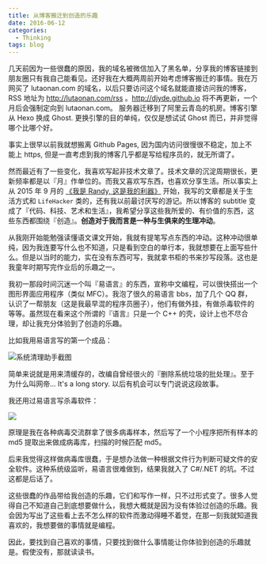 ```yaml
---
title: 从博客搬迁到创造的乐趣
date: 2016-06-12
categories:
  - Thinking
tags: blog
---
```

几天前因为一些很蠢的原因，我的域名被微信加入了黑名单，分享我的博客链接到朋友圈只有我自己能看见。还好我在大概两周前开始考虑博客搬迁的事情。我在万网买了 lutaonan.com 的域名，以后只要访问这个域名就能直接访问我的博客，RSS 地址为 http://lutaonan.com/rss 。http://djyde.github.io 将不再更新，一个月后会强制定向到 lutaonan.com。 服务器迁移到了阿里云青岛的机房。博客引擎从 Hexo 换成 Ghost. 更换引擎的目的单纯，仅仅是想试试 Ghost 而已，并非觉得哪个比哪个好。

事实上很早以前我就想搬离 Github Pages, 因为国内访问很慢很不稳定，加上不能上 https, 但是一直考虑到我的博客几乎都是写给程序员的，就无所谓了。

然而最近有了一些变化，我喜欢写起非技术文章了。技术文章的沉淀周期很长，更新频率都是以『月』作单位的。而我又喜欢写东西，也喜欢分享生活。所以事实上从 2015 年 9 月的 [《我是 Randy, 这是我的利器》](http://lutaonan.com/my-liqi/) 开始，我写的文章都是关于生活方式和 `LifeHacker` 类的，还有我以前最讨厌写的游记。所以博客的 subtitle 变成了『代码、科技、艺术和生活』，我希望分享这些我所爱的、有价值的东西，这些东西都围绕『创造』。**创造对于我而言是一种与生俱来的生理冲动**。

从我刚开始能勉强读懂语文课文开始，我就有提笔写点东西的冲动。这种冲动很单纯，因为我连要写什么也不知道，只是看到空白的单行本，我就想要在上面写些什么。但是以当时的能力，实在没有东西可写，我就拿书柜的书来抄写段落。这也是我童年时期写完作业后的乐趣之一。

我初一那段时间沉迷一个叫『易语言』的东西，宣称中文编程，可以很快搭出一个图形界面应用程序（类似 MFC）。我泡了很久的易语言 bbs，加了几个 QQ 群，认识了一帮朋友（这是我最早混的程序员圈子），他们有做外挂，有做杀毒软件的等等。虽然现在看来这个所谓的『语言』只是一个 C++ 的壳，设计上也不尽合理，却让我充分体验到了创造的乐趣。

比如我用易语言写的第一个成品：

![系统清理助手截图](https://gbstatic.djyde.com/blog/20090831_101339_392.gif)

简单来说就是用来清缓存的，改编自曾经很火的『删除系统垃圾的批处理』。至于为什么叫网帝... It's a long story. 以后有机会可以专门说说这段故事。

我还用过易语言写杀毒软件：

![](https://gbstatic.djyde.com/blog/20100321_192143_686.gif)

原理是我在各种病毒交流群拿了很多病毒样本，然后写了一个小程序把所有样本的 md5 提取出来做成病毒库，扫描的时候匹配 md5。

后来我觉得这样做病毒库很蠢，于是想办法做一种根据文件行为判断可疑文件的安全软件。这种系统级监听，易语言很难做到，结果我就入了 C#/.NET 的坑。不过这都是后话了。

这些很蠢的作品带给我创造的乐趣，它们和写作一样，只不过形式变了。很多人觉得自己不知道自己到底想要做什么，我想大概就是因为没有体验过创造的乐趣。我会因为写出了这些看上去不怎么样的软件而激动得睡不着觉，在那一刻我就知道我喜欢的，我想要做的事情就是编程。

因此，要找到自己喜欢的事情，只要找到做什么事情能让你体验到创造的乐趣就是。假使没有，那就读读书。